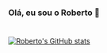 ### Olá, eu sou o Roberto 👋
#
[![Roberto's GitHub stats](https://github-readme-stats.vercel.app/api?username=jasroberto&theme=radical&show_icons=true )](https://github.com/anuraghazra/github-readme-stats)
#

